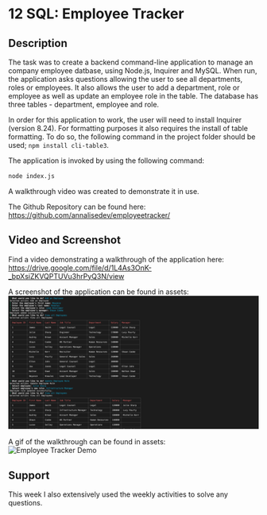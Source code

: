 # 12 SQL: Employee Tracker

## Description

The task was to create a backend command-line application to manage an company employee datbase, using Node.js, Inquirer and MySQL. When run, the application asks questions allowing the user to see all departments, roles or employees. It also allows the user to add a department, role or employee as well as update an employee role in the table. The database has three tables - department, employee and role.

In order for this application to work, the user will need to install Inquirer (version 8.24). For formatting purposes it also requires the install of table formatting. To do so, the following command in the project folder should be used; `npm install cli-table3`.

The application is invoked by using the following command:

```bash
node index.js
```
A walkthrough video was created to demonstrate it in use.

The Github Repository can be found here: https://github.com/annalisedev/employeetracker/ 

## Video and Screenshot

Find a video demonstrating a walkthrough of the application here: https://drive.google.com/file/d/1L4As3OnK-_bpXsiZKVQPTUVu3hrPyQ3N/view 

A screenshot of the application can be found in assets: <br>
![ScreenshotofApplication](./assets/ScreenshotofApplication.png)

A gif of the walkthrough can be found in assets: <br>
![Employee Tracker Demo](./assets/Employee%20Tracker%20Demo.gif)

## Support

This week I also extensively used the weekly activities to solve any questions. 
